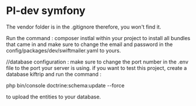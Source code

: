 # PI-dev symfony
The vendor folder is in the .gitignore therefore, you won't find it. 

Run the command : composer instlal within your project to install all bundles that came in and make sure to change the email and password in the config/packages/dev/swiftmailer.yaml to yours. 



//database configuration : 
make sure to change the port number in the .env file to the port your server is using.
if you want to test this project, create a database kiftrip and  run the command : 

php bin/console doctrine:schema:update --force    

to upload the entities to your database.  


